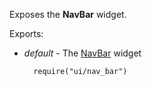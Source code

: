 Exposes the **NavBar** widget.

Exports:

- *default* - The [NavBar](/api-reference/10%20UI%20Widgets/dxNavBar '/Documentation/ApiReference/UI_Widgets/dxNavBar/') widget

        require("ui/nav_bar")
